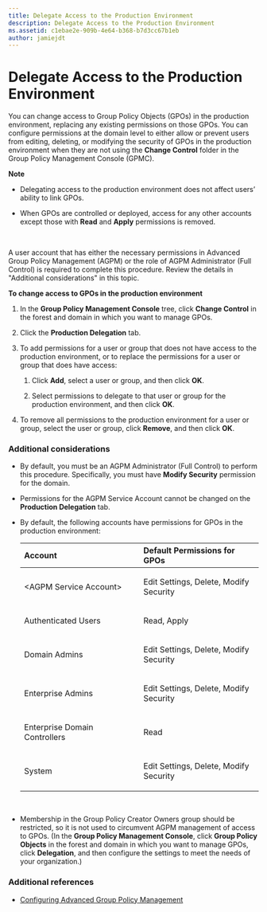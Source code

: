 ```yaml
---
title: Delegate Access to the Production Environment
description: Delegate Access to the Production Environment
ms.assetid: c1ebae2e-909b-4e64-b368-b7d3cc67b1eb
author: jamiejdt
---
```


# Delegate Access to the Production Environment


You can change access to Group Policy Objects (GPOs) in the production environment, replacing any existing permissions on those GPOs. You can configure permissions at the domain level to either allow or prevent users from editing, deleting, or modifying the security of GPOs in the production environment when they are not using the **Change Control** folder in the Group Policy Management Console (GPMC).

**Note**  
-   Delegating access to the production environment does not affect users’ ability to link GPOs.

-   When GPOs are controlled or deployed, access for any other accounts except those with **Read** and **Apply** permissions is removed.

 

A user account that has either the necessary permissions in Advanced Group Policy Management (AGPM) or the role of AGPM Administrator (Full Control) is required to complete this procedure. Review the details in "Additional considerations" in this topic.

**To change access to GPOs in the production environment**

1.  In the **Group Policy Management Console** tree, click **Change Control** in the forest and domain in which you want to manage GPOs.

2.  Click the **Production Delegation** tab.

3.  To add permissions for a user or group that does not have access to the production environment, or to replace the permissions for a user or group that does have access:

    1.  Click **Add**, select a user or group, and then click **OK**.

    2.  Select permissions to delegate to that user or group for the production environment, and then click **OK**.

4.  To remove all permissions to the production environment for a user or group, select the user or group, click **Remove**, and then click **OK**.

### Additional considerations

-   By default, you must be an AGPM Administrator (Full Control) to perform this procedure. Specifically, you must have **Modify Security** permission for the domain.

-   Permissions for the AGPM Service Account cannot be changed on the **Production Delegation** tab.

-   By default, the following accounts have permissions for GPOs in the production environment:

    <table>
    <colgroup>
    <col width="50%" />
    <col width="50%" />
    </colgroup>
    <thead>
    <tr class="header">
    <th align="left">Account</th>
    <th align="left">Default Permissions for GPOs</th>
    </tr>
    </thead>
    <tbody>
    <tr class="odd">
    <td align="left"><p>&lt;AGPM Service Account&gt;</p></td>
    <td align="left"><p>Edit Settings, Delete, Modify Security</p></td>
    </tr>
    <tr class="even">
    <td align="left"><p>Authenticated Users</p></td>
    <td align="left"><p>Read, Apply</p></td>
    </tr>
    <tr class="odd">
    <td align="left"><p>Domain Admins</p></td>
    <td align="left"><p>Edit Settings, Delete, Modify Security</p></td>
    </tr>
    <tr class="even">
    <td align="left"><p>Enterprise Admins</p></td>
    <td align="left"><p>Edit Settings, Delete, Modify Security</p></td>
    </tr>
    <tr class="odd">
    <td align="left"><p>Enterprise Domain Controllers</p></td>
    <td align="left"><p>Read</p></td>
    </tr>
    <tr class="even">
    <td align="left"><p>System</p></td>
    <td align="left"><p>Edit Settings, Delete, Modify Security</p></td>
    </tr>
    </tbody>
    </table>

     

-   Membership in the Group Policy Creator Owners group should be restricted, so it is not used to circumvent AGPM management of access to GPOs. (In the **Group Policy Management Console**, click **Group Policy Objects** in the forest and domain in which you want to manage GPOs, click **Delegation**, and then configure the settings to meet the needs of your organization.)

### Additional references

-   [Configuring Advanced Group Policy Management](configuring-advanced-group-policy-management.md)

 

 





